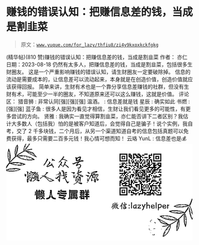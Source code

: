 # 赚钱的错误认知：把赚信息差的钱，当成是割韭菜

> 原文：[`www.yuque.com/for_lazy/thfiu8/zi4y9kxoxkckfgkg`](https://www.yuque.com/for_lazy/thfiu8/zi4y9kxoxkckfgkg)

<ne-h2 id="836bf7ad" data-lake-id="836bf7ad"><ne-heading-ext><ne-heading-anchor></ne-heading-anchor><ne-heading-fold></ne-heading-fold></ne-heading-ext><ne-heading-content><ne-text id="u7954ad7f">(精华帖)(810 赞)赚钱的错误认知：把赚信息差的钱，当成是割韭菜</ne-text></ne-heading-content></ne-h2> <ne-p id="u36ddbf84" data-lake-id="u36ddbf84"><ne-text id="ucd6002b7">作者： 亦仁</ne-text></ne-p> <ne-p id="u23318f13" data-lake-id="u23318f13"><ne-text id="u9ce42aa5">日期：2023-08-18</ne-text></ne-p> <ne-p id="u436b9687" data-lake-id="u436b9687"><ne-text id="u3de00640">仍然有太多人，把赚信息差的钱，当成是割韭菜，包括很多生财圈友。</ne-text></ne-p> <ne-p id="u6499ff2f" data-lake-id="u6499ff2f"><ne-text id="u5e55bada">这是一个严重影响赚钱的错误认知，请生财圈友一定要破除掉。</ne-text></ne-p> <ne-p id="uc0454947" data-lake-id="uc0454947"><ne-text id="u0073f709">信息的流动是需要成本的，让信息差可以流动起来，本身就是在创造价值，创造价值就应该获得回报。</ne-text></ne-p> <ne-p id="ubafc3b93" data-lake-id="ubafc3b93"><ne-text id="uf54d4ee7">简单来讲，生财有术也是一个靠分享信息差赚钱的社群，但没有生财有术，可能至少一半的圈友，不知道原来还可以这么赚钱，这就是价值。</ne-text></ne-p> <ne-hole id="uaa3bf012" data-lake-id="uaa3bf012"><ne-card data-card-name="hr" data-card-type="block" id="uZ1vl" data-event-boundary="card"><ne-p id="u2f42aa92" data-lake-id="u2f42aa92"><ne-text id="ub7a0108b">评论区：</ne-text></ne-p> <ne-p id="ua6c8ad9a" data-lake-id="ua6c8ad9a"><ne-text id="u3f4e63c4">猎音狮 : 非常认同[强][强][强]</ne-text> <ne-text id="u343aa5b6">温酒。 : 信息差就是钱</ne-text> <ne-text id="ube8a42af">星辰 : 确实如此</ne-text> <ne-text id="u97b7dde0">书燃 : [强][强]</ne-text> <ne-text id="u09e0c5d0">蓝子鱼 : 很多人是因为看见才相信，生财让我们看见更多的可能性，有更多尝试的方向。</ne-text> <ne-text id="u3718c9a0">贤雅 : 我确实一直觉得算割韭菜，亦仁能否讲下二者区别？我估计大多数人（包括我）怕的是被客户知道后，会觉得自己是骗子！说个实例，我自考，交了 2 千多块钱，二个月后，从另一个渠道知道自考的信息包括真题可以免费获得，最多只需要二百多元钱！我心情可想而知！</ne-text> <ne-text id="u93d33dee">云珞 YunL : 信息差也是💰</ne-text></ne-p> <ne-p id="u8ba521d4" data-lake-id="u8ba521d4"><ne-card data-card-name="image" data-card-type="inline" id="SDm8H" data-event-boundary="card">![](img/894d30a529e7c37bcd3392323c99941c.png)</ne-card></ne-p> <ne-hole id="u479e5d28" data-lake-id="u479e5d28"><ne-card data-card-name="hr" data-card-type="block" id="dhYcP" data-event-boundary="card"></ne-card></ne-hole></ne-card></ne-hole>